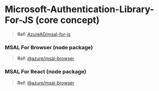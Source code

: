 # Microsoft-Authentication-Library-For-JS (core concept)

> **Ref**: [AzureAD/msal-for-js](https://github.com/AzureAD/microsoft-authentication-library-for-js)

### MSAL For Browser (node package)

> **Ref**: [@azure/msal-browser](https://github.com/AzureAD/microsoft-authentication-library-for-js/tree/dev/lib/msal-browser)

### MSAL For React (node package)

> **Ref**: [@azure/msal-browser](https://github.com/AzureAD/microsoft-authentication-library-for-js/tree/dev/lib/msal-browser)
